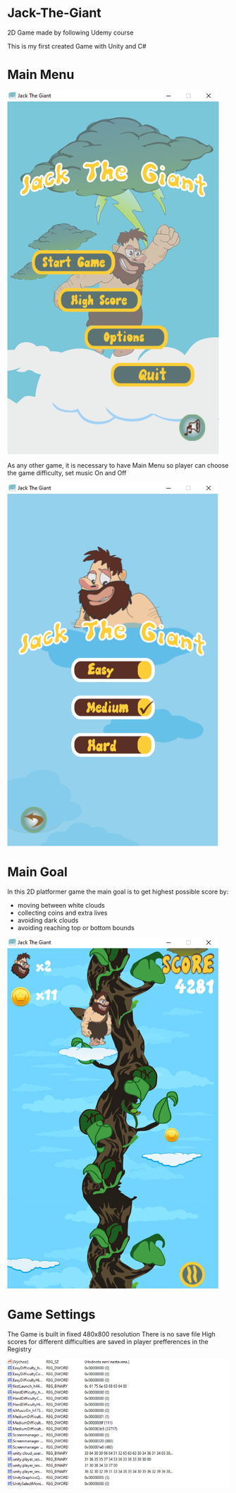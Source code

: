 # Jack-The-Giant
2D Game made by following Udemy course

This is my first created Game with Unity and C#

# Main Menu
![MenuPreview](./PresentationImages/MainMenu.png)

As any other game, it is necessary to have Main Menu so player can choose
the game difficulty, set music On and Off

![DifficultyPreview](./PresentationImages/GameOptions.png)

# Main Goal
In this 2D platformer game the main goal is to get highest possible score by:
 - moving between white clouds
 - collecting coins and extra lives
 - avoiding dark clouds
 - avoiding reaching top or bottom bounds

![GamePreview](./PresentationImages/PlayGame.png)

# Game Settings
The Game is built in fixed 480x800 resolution
There is no save file
High scores for different difficulties are saved
in player prefferences in the Registry

![REgistry](./PresentationImages/Registry.png)

